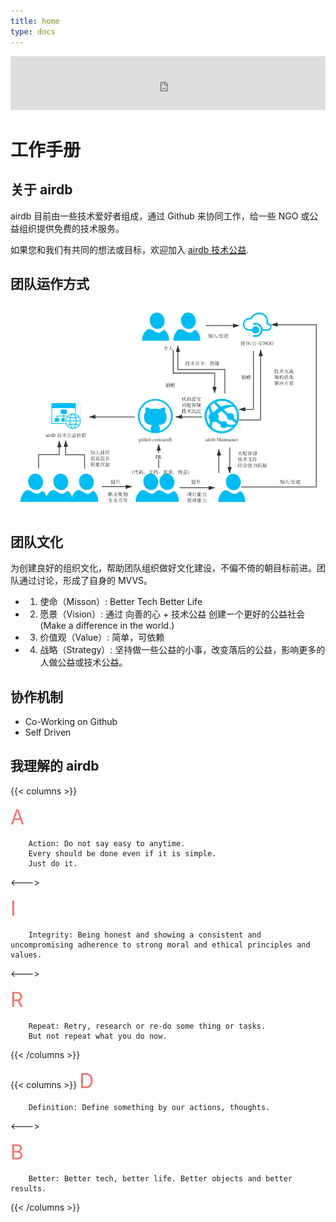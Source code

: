```yaml
---
title: home
type: docs
---
```


<iframe frameborder="no" border="0" marginwidth="0" marginheight="0" width=100% height=86 src="https://music.163.com/outchain/player?type=2&id=1697590&auto=1&height=66"></iframe>


# 工作手册

## 关于 airdb

airdb 目前由一些技术爱好者组成，通过 Github 来协同工作，给一些 NGO 或公益组织提供免费的技术服务。

如果您和我们有共同的想法或目标，欢迎加入 [airdb 技术公益](https://github.com/airdb).


## 团队运作方式

![airdb](team/airdb.png)


## 团队文化

为创建良好的组织文化，帮助团队组织做好文化建设，不偏不倚的朝目标前进。团队通过讨论，形成了自身的 MVVS。

* 1. 使命（Misson）: Better Tech Better Life
* 2. 愿景（Vision）:  通过 向善的心 + 技术公益 创建一个更好的公益社会 (Make a difference in the world.)
* 3. 价值观（Value）: 简单，可依赖
* 4. 战略（Strategy）: 坚持做一些公益的小事，改变落后的公益，影响更多的人做公益或技术公益。

## 协作机制

- Co-Working on Github
- Self Driven


## 我理解的 airdb

{{< columns >}}

<font size=6 color=#F3716E> A </font>

        Action: Do not say easy to anytime.
        Every should be done even if it is simple.
        Just do it.

<--->

<font size=6 color=#F3716E> I </font>

        Integrity: Being honest and showing a consistent and uncompromising adherence to strong moral and ethical principles and values.
<--->

<font size=6 color=#F3716E> R </font>

        Repeat: Retry, research or re-do some thing or tasks.
        But not repeat what you do now.
{{< /columns >}}



{{< columns >}}
<font size=6 color=#F3716E> D </font>

        Definition: Define something by our actions, thoughts.

<--->

<font size=6 color=#F3716E> B </font>

        Better: Better tech, better life. Better objects and better results.

{{< /columns >}}
